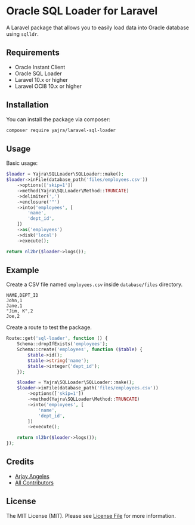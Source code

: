 # Oracle SQL Loader for Laravel

A Laravel package that allows you to easily load data into Oracle database using `sqlldr`.

## Requirements

- Oracle Instant Client
- Oracle SQL Loader
- Laravel 10.x or higher
- Laravel OCI8 10.x or higher

## Installation

You can install the package via composer:

```bash
composer require yajra/laravel-sql-loader
```

## Usage

Basic usage:

```php
$loader = Yajra\SQLLoader\SQLLoader::make();
$loader->inFile(database_path('files/employees.csv'))
    ->options(['skip=1'])
    ->method(Yajra\SQLLoader\Method::TRUNCATE)
    ->delimiter(',')
    ->enclosure('"')
    ->into('employees', [
        'name',
        'dept_id',
    ])
    ->as('employees')
    ->disk('local')
    ->execute();

return nl2br($loader->logs());
```

## Example

Create a CSV file named `employees.csv` inside `database/files` directory.

```csv
NAME,DEPT_ID
John,1
Jane,1
"Jim, K",2
Joe,2
```

Create a route to test the package.

```php
Route::get('sql-loader', function () {
    Schema::dropIfExists('employees');
    Schema::create('employees', function ($table) {
        $table->id();
        $table->string('name');
        $table->integer('dept_id');
    });

    $loader = Yajra\SQLLoader\SQLLoader::make();
    $loader->inFile(database_path('files/employees.csv'))
        ->options(['skip=1'])
        ->method(Yajra\SQLLoader\Method::TRUNCATE)
        ->into('employees', [
            'name',
            'dept_id',
        ])
        ->execute();

    return nl2br($loader->logs());
});
```

## Credits

- [Arjay Angeles][link-author]
- [All Contributors][link-contributors]

## License

The MIT License (MIT). Please see [License File](LICENSE.md) for more information.

[link-author]: https://github.com/yajra
[link-contributors]: ../../contributors
